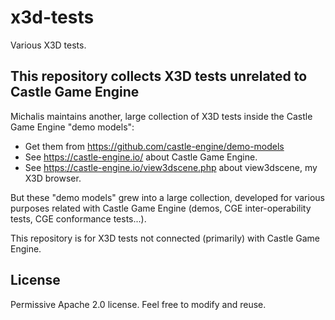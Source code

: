 # x3d-tests

Various X3D tests.

## This repository collects X3D tests unrelated to Castle Game Engine

Michalis maintains another, large collection of X3D tests inside the Castle Game Engine "demo models":

- Get them from https://github.com/castle-engine/demo-models
- See https://castle-engine.io/ about Castle Game Engine.
- See https://castle-engine.io/view3dscene.php about view3dscene, my X3D browser.

But these "demo models" grew into a large collection, developed for various purposes related with Castle Game Engine (demos, CGE inter-operability tests, CGE conformance tests...).

This repository is for X3D tests not connected (primarily) with Castle Game Engine.

## License

Permissive Apache 2.0 license. Feel free to modify and reuse.
